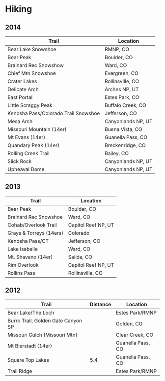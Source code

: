 # Hiking

## 2014

| Trail | Location |
|-------|----------|
| Bear Lake Snowshoe | RMNP, CO |
| Bear Peak | Boulder, CO |
| Brainard Rec Snowshow | Ward, CO |
| Chief Mtn Snowshoe | Evergreen, CO |
| Crater Lakes | Rollinsville, CO |
| Delicate Arch | Arches NP, UT |
| East Portal | Estes Park, CO |
| Little Scraggy Peak | Buffalo Creek, CO |
| Kenosha Pass/Colorado Trail Snowshoe | Jefferson, CO |
| Mesa Arch | Canyonlands NP, UT |
| Missouri Mountain (14er) | Buena Vista, CO |
| Mt Evans (14er) | Guanella Pass, CO |
| Quandary Peak (14er) | Breckenridge, CO |
| Rolling Creek Trail | Bailey, CO |
| Slick Rock | Canyonlands NP, UT |
| Upheaval Dome | Canyonlands NP, UT |

## 2013

| Trail | Location |
|-------|----------|
| Bear Peak | Boulder, CO |
| Brainard Rec Snowshoe | Ward, CO |
| Cohab/Overlook Trail | Capitol Reef NP, UT |
| Grays & Torreys (14ers) | Colorado |
| Kenosha Pass/CT | Jefferson, CO |
| Lake Isabelle | Ward, CO | 
| Mt. Shavano (14er) | Salida, CO |
| Rim Overlook | Capitol Reef NP, UT |
| Rollins Pass | Rollinsville, CO |

## 2012

| Trail | Distance | Location |
|-------|----------|----------|
| Bear Lake/The Loch | | Estes Park/RMNP |
| Burro Trail, Golden Gate Canyon SP | | Golden, CO |
| Missouri Gulch (Missouri Mtn) | | Clear Creek, CO |
| Mt Bierstadt (14er) | | Guanella Pass, CO |
| Square Top Lakes | 5.4 | Guanella Pass, CO |
| Trail Ridge | | Estes Park/RMNP |
